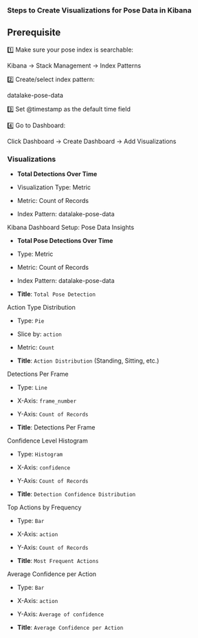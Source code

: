 ### Steps to Create Visualizations for Pose Data in Kibana
## Prerequisite
1️⃣ Make sure your pose index is searchable:

Kibana → Stack Management → Index Patterns

2️⃣ Create/select index pattern:

datalake-pose-data

3️⃣ Set @timestamp as the default time field

4️⃣ Go to Dashboard:

Click Dashboard → Create Dashboard → Add Visualizations

### Visualizations

- **Total Detections Over Time**

- Visualization Type: Metric
- Metric: Count of Records
- Index Pattern: datalake-pose-data

Kibana Dashboard Setup: Pose Data Insights

- **Total Pose Detections Over Time**

- Type: Metric 
- Metric: Count of Records
- Index Pattern: datalake-pose-data

- **Title**: `Total Pose Detection`

Action Type Distribution

- Type: `Pie`
- Slice by: `action`
- Metric: `Count`

- **Title**: `Action Distribution` (Standing, Sitting, etc.)

Detections Per Frame

- Type: `Line`
- X-Axis: `frame_number`
- Y-Axis: `Count of Records`

- **Title**: Detections Per Frame

Confidence Level Histogram

- Type: `Histogram`
- X-Axis: `confidence`
- Y-Axis: `Count of Records`

- **Title**: `Detection Confidence Distribution`

Top Actions by Frequency

- Type: `Bar`
- X-Axis: `action`
- Y-Axis: `Count of Records`

- **Title**: `Most Frequent Actions`

Average Confidence per Action

- Type: `Bar`
- X-Axis: `action`
- Y-Axis: `Average of confidence`

- **Title**: `Average Confidence per Action`

